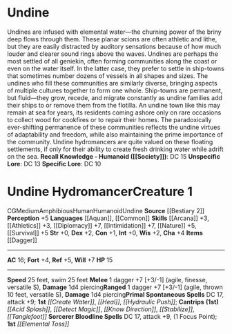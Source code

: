 ﻿---
ac: '16'
alignment: CG
all_resistance: null
burrow_speed: null
charisma: '+4'
climb_speed: null
constitution: '+1'
creature_ability: null
creature_family: '[[DATABASE/monsterfamily/Geniekin|Geniekin]]'
description: "Undines are infused with elemental water\u2014the churning power of\
  \ the briny deep flows through them. These planar scions are often athletic and\
  \ lithe, but they are easily distracted by auditory sensations because of how much\
  \ louder and clearer sound rings above the waves.<br/><br/> Undines are perhaps\
  \ the most settled of all geniekin, often forming communities along the coast or\
  \ even on the water itself. In the latter case, they prefer to settle in ship-towns\
  \ that sometimes number dozens of vessels in all shapes and sizes. The undines who\
  \ fill these communities are similarly diverse, bringing aspects of multiple cultures\
  \ together to form one whole. Ship-towns are permanent, but fluid\u2014they grow,\
  \ recede, and migrate constantly as undine families add their ships to or remove\
  \ them from the flotilla. An undine town like this may remain at sea for years,\
  \ its residents coming ashore only on rare occasions to collect wood for cookfires\
  \ or to repair their homes. The paradoxically ever-shifting permanence of these\
  \ communities reflects the undine virtues of adaptability and freedom, while also\
  \ maintaining the prime importance of the community.<br/><br/> Undine hydromancers\
  \ are quite valued on these floating settlements, if only for their ability to create\
  \ fresh drinking water while adrift on the sea.<br/><br/><b><u>Recall Knowledge\
  \ - Humanoid</u> ( [[DATABASE/skill/Society|Society]] )</b>: DC 15<br/><b><u>Unspecific\
  \ Lore</u></b>: DC 13<br/><b><u>Specific Lore</u></b>: DC 10<div class=\"viewbox\"\
  >{{ viewbox(type=monster, id=763, name=Undine) }}</div><h1 class=\"title\">Undine\
  \ Hydromancer<span style=\"margin-left:auto; margin-right:0\">Creature 1</span></h1><span\
  \ class=\"traitalignment\">CG</span><span class=\"traitsize\">Medium</span><span\
  \ class=\"trait\"> [[DATABASE/trait/Amphibious|Amphibious]] </span><span class=\"\
  trait\"> [[DATABASE/trait/Human|Human]] </span><span class=\"trait\"> [[DATABASE/trait/Humanoid|Humanoid]]\
  \ </span><span class=\"trait\"> [[DATABASE/trait/Undine|Undine]] </span><br/><b>Source</b>\
  \ [[DATABASE/source/Bestiary 2|Bestiary 2]] <br/><b>Perception</b> +5<br/><b>Languages</b>\
  \ [[DATABASE/language/Aquan|Aquan]] , [[DATABASE/language/Common|Common]] <br/><b>Skills</b>\
  \ [[DATABASE/skill/Arcana|Arcana]] +3, [[DATABASE/skill/Athletics|Athletics]] +3,\
  \ [[DATABASE/skill/Diplomacy|Diplomacy]] +7, [[DATABASE/skill/Intimidation|Intimidation]]\
  \ +7, [[DATABASE/skill/Nature|Nature]] +5, [[DATABASE/skill/Survival|Survival]]\
  \ +5<br/><b>Str</b> +0, <b>Dex</b> +2, <b>Con</b> +1, <b>Int</b> +0, <b>Wis</b>\
  \ +2, <b>Cha</b> +4<br/><b>Items</b> [[DATABASE/weapon/Dagger|dagger]] <hr/><b>AC</b>\
  \ 16; <b>Fort</b> +4, <b>Ref</b> +5, <b>Will</b> +7<br/><b>HP</b> 15<hr/><b>Speed</b>\
  \ 25 feet, swim 25 feet<br/><span class=\"hanging-indent\"><b>Melee</b> <span aria-label=\"\
  Single Action\" class=\"action\" role=\"img\" title=\"Single Action\">[one-action]</span>\
  \  dagger +7 [+3/-1] ( [[DATABASE/trait/Agile|agile]] , [[DATABASE/trait/Finesse|finesse]]\
  \ , [[DATABASE/trait/Versatile|versatile S]] ), <b>Damage</b> 1d4 piercing</span><span\
  \ class=\"hanging-indent\"><b>Ranged</b> <span aria-label=\"Single Action\" class=\"\
  action\" role=\"img\" title=\"Single Action\">[one-action]</span>  dagger +7 [+3/-1]\
  \ ( [[DATABASE/trait/Agile|agile]] , [[DATABASE/trait/Thrown|thrown 10 feet]] ,\
  \ [[DATABASE/trait/Versatile|versatile S]] ), <b>Damage</b> 1d4 piercing</span><b>Primal\
  \ Spontaneous Spells</b> DC 17, attack +9; <b>1st</b> <i> [[DATABASE/spell/Create\
  \ Water|create water]] </i>, <i> [[DATABASE/spell/Heal|heal]] </i>, <i> [[DATABASE/spell/Hydraulic\
  \ Push|hydraulic push]] </i>; <b>Cantrips</b> <b>(1st)</b> <i> [[DATABASE/spell/Acid\
  \ Splash|acid splash]] </i>, <i> [[DATABASE/spell/Detect Magic|detect magic]] </i>,\
  \ <i> [[DATABASE/spell/Know Direction|know direction]] </i>, <i> [[DATABASE/spell/Stabilize|stabilize]]\
  \ </i>, <i> [[DATABASE/spell/Tanglefoot|tanglefoot]] </i><br/><b>Sorcerer Bloodline\
  \ Spells</b> DC 17, attack +9,  (1 Focus Point); <b>1st</b> <i> [[DATABASE/spell/Elemental\
  \ Toss|elemental toss]] </i><br/>"
dexterity: '+2'
element: null
fly_speed: null
fortitude: '+4'
hardness: null
hp: '15'
id: '763'
immunity: null
intelligence: '+0'
land_speed: '25'
language:
- '[[DATABASE/language/Aquan|Aquan]]'
- '[[DATABASE/language/Common|Common]]'
level: '1'
max_speed: '25'
name: Undine Hydromancer
perception: '+5'
rarity: Common
reflex: '+5'
resistance: null
rus_type_level: null
school: null
sense: null
size: Medium
skill:
- '[[DATABASE/skill/Arcana|Arcana]] +3'
- '[[DATABASE/skill/Athletics|Athletics]] +3'
- '[[DATABASE/skill/Diplomacy|Diplomacy]] +7'
- '[[DATABASE/skill/Intimidation|Intimidation]] +7'
- '[[DATABASE/skill/Nature|Nature]] +5'
- '[[DATABASE/skill/Survival|Survival]] +5'
source: '[[DATABASE/source/Bestiary 2|Bestiary 2]]'
speed:
- 25 feet
- swim 25 feet
spell:
- '[[DATABASE/spell/Acid Splash|Acid Splash]]'
- '[[DATABASE/spell/Create Water|CreateWater]]'
- '[[DATABASE/spell/Detect Magic|Detect Magic]]'
- '[[DATABASE/spell/Elemental Toss|Elemental Toss]]'
- '[[DATABASE/spell/Heal|Heal]]'
- '[[DATABASE/spell/Hydraulic Push|Hydraulic Push]]'
- '[[DATABASE/spell/Know Direction|Know Direction]]'
- '[[DATABASE/spell/Stabilize|Stabilize]]'
- '[[DATABASE/spell/Tanglefoot|Tanglefoot]]'
strength: '+0'
strength_req: '0'
strongest_save:
- Will
swim_speed: '25'
trait:
- '[[DATABASE/trait/Amphibious|Amphibious]]'
- '[[DATABASE/trait/Human|Human]]'
- '[[DATABASE/trait/Humanoid|Humanoid]]'
- '[[DATABASE/trait/Undine|Undine]]'
type: Creature
vision: null
weakest_save:
- Fortitude
weakness: null
will: '+7'
wisdom: '+2'

---
# Undine

Undines are infused with elemental water—the churning power of the briny deep flows through them. These planar scions are often athletic and lithe, but they are easily distracted by auditory sensations because of how much louder and clearer sound rings above the waves.
 Undines are perhaps the most settled of all geniekin, often forming communities along the coast or even on the water itself. In the latter case, they prefer to settle in ship-towns that sometimes number dozens of vessels in all shapes and sizes. The undines who fill these communities are similarly diverse, bringing aspects of multiple cultures together to form one whole. Ship-towns are permanent, but fluid—they grow, recede, and migrate constantly as undine families add their ships to or remove them from the flotilla. An undine town like this may remain at sea for years, its residents coming ashore only on rare occasions to collect wood for cookfires or to repair their homes. The paradoxically ever-shifting permanence of these communities reflects the undine virtues of adaptability and freedom, while also maintaining the prime importance of the community.
 Undine hydromancers are quite valued on these floating settlements, if only for their ability to create fresh drinking water while adrift on the sea.
**Recall Knowledge - Humanoid ([[Society]])**: DC 15
**Unspecific Lore**: DC 13
**Specific Lore**: DC 10

# Undine Hydromancer<span class="item-type">Creature 1</span>

<span class="trait-alignment item-trait">CG</span><span class="trait-size item-trait">Medium</span><span class="item-trait">Amphibious</span><span class="item-trait">Human</span><span class="item-trait">Humanoid</span><span class="item-trait">Undine</span>
**Source** [[Bestiary 2]] 
**Perception** +5
**Languages** [[Aquan]], [[Common]]
**Skills** [[Arcana]] +3, [[Athletics]] +3, [[Diplomacy]] +7, [[Intimidation]] +7, [[Nature]] +5, [[Survival]] +5
**Str** +0, **Dex** +2, **Con** +1, **Int** +0, **Wis** +2, **Cha** +4
**Items** [[Dagger]]

---
**AC** 16; **Fort** +4, **Ref** +5, **Will** +7
**HP** 15

---
**Speed** 25 feet, swim 25 feet
<span class="in-box-ability">**Melee** <span class="action-icon">1</span> dagger +7 [+3/-1] (agile, finesse, versatile S), **Damage** 1d4 piercing</span><span class="in-box-ability">**Ranged** <span class="action-icon">1</span> dagger +7 [+3/-1] (agile, thrown 10 feet, versatile S), **Damage** 1d4 piercing</span>**Primal Spontaneous Spells** DC 17, attack +9; **1st** _[[Create Water]]_, _[[Heal]]_, _[[Hydraulic Push]]_; **Cantrips** **(1st)** _[[Acid Splash]]_, _[[Detect Magic]]_, _[[Know Direction]]_, _[[Stabilize]]_, _[[Tanglefoot]]_
**Sorcerer Bloodline Spells** DC 17, attack +9, (1 Focus Point); **1st** _[[Elemental Toss]]_